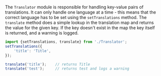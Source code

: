 The `Translator` module is responsible for handling key-value pairs of translations. It can only handle one language at
a time - this means that the correct language has to be set using the `setTranslations` method. The `translate` method
does a simple lookup in the translation map and returns the value for the given key. If the key doesn't exist in the
map the key itself is returned, and a warning is logged.

```javascript static
import {setTranslations, translate} from './Translator';
setTranslations({
    'title': 'Title',
});

translate('title');    // returns Title
translate('test');     // returns test and logs a warning 
```
